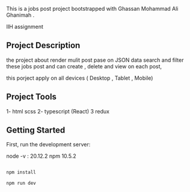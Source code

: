 This is a jobs post  project bootstrapped with Ghassan Mohammad Ali Ghanimah .

IIH assignment

## Project Description

the  project about render mulit post pase on JSON data  search and filter these jobs post and can create , delete and view on each post,

 this porject apply on all devices ( Desktop , Tablet , Mobile)

## Project Tools

1- html scss
2- typescript (React)
3 redux 

## Getting Started

First, run the development server:

node -v : 20.12.2
npm 10.5.2

```bash

npm install 

npm run dev


```
